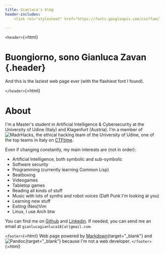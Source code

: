 ```yaml
---
title: Gianluca's blog
header-includes:
    <link rel="stylesheet" href="https://fonts.googleapis.com/css?family=Honk">

---
```


`<header>`{=html}

# Buongiorno, sono Gianluca Zavan {.header}

And this is the laziest web page ever (with the flashiest font I found).

`</header>`{=html}


# About

I'm a Master's student in Artificial Intelligence & Cybersecurity at the
University of Udine (Italy) and Klagenfurt (Austria). I'm a member of
![MadrHacks](https://www.madrhacks.org/), the ethical hacking team of the
University of Udine, one of the top teams in Italy on [CTFtime](https://ctftime.org/team/114509/).

Even if changing constantly, my main interests are (not in order):

- Artificial Intelligence, both symbolic and sub-symbolic
- Software security
- Programming (currently learning Common Lisp)
- Beatboxing
- Videogames
- Tabletop games
- Reading all kinds of stuff
- Music with lots of synths and robot voices (Daft Punk I'm looking at you)
- Learning new stuff
- Exiting (Neo)Vim
- Linux, I use Arch btw


You can find me on [Github](https://github.com/gianzav) and
[Linkedin](https://it.linkedin.com/in/gianluca-zavan-0a3031293). If needed, you
can send me an email at `gianlucagianluca18[at]gmail.com`.




`<footer>`{=html}
Web page powered by [Markdown](https://en.wikipedia.org/wiki/Markdown){target="_blank"} and ![Pandoc](https://pandoc.org/){target="_blank"} because I'm not a web developer.
`</footer>`{=html}

